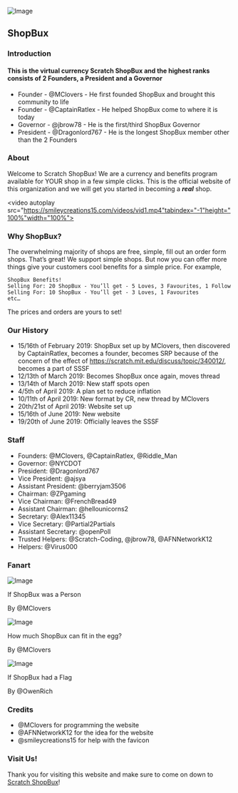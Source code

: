 ![Image](http://u.cubeupload.com/CaptainRatlex/4953B5A4807B49BF82BB.png)
## ShopBux

### Introduction

#### This is the virtual currency Scratch ShopBux and the highest ranks consists of 2 Founders, a President and a Governor

- Founder - @MClovers - He first founded ShopBux and brought this community to life
- Founder - @CaptainRatlex - He helped ShopBux come to where it is today
- Governor - @jbrow78 - He is the first/third ShopBux Governor
- President - @Dragonlord767 - He is the longest ShopBux member other than the 2 Founders

### About

Welcome to Scratch ShopBux! We are a currency and benefits program available for YOUR shop in a few simple clicks. This is the official website of this organization and we will get you started in becoming a _**real**_ shop.

<video autoplay src="https://smileycreations15.com/videos/vid1.mp4"tabindex="-1"height="100%"width="100%"></video>

### Why ShopBux?

The overwhelming majority of shops are free, simple, fill out an order form shops. That’s great! We support simple shops. But now you can offer more things give your customers cool benefits for a simple price. For example,

```
ShopBux Benefits!
Selling For: 20 ShopBux - You’ll get - 5 Loves, 3 Favourites, 1 Follow
Selling For: 10 ShopBux - You’ll get - 3 Loves, 1 Favourites
etc…
```

The prices and orders are yours to set!

### Our History

- 15/16th of February 2019: ShopBux set up by MClovers, then discovered by CaptainRatlex, becomes a founder, becomes SRP because of the concern of the effect of https://scratch.mit.edu/discuss/topic/340012/, becomes a part of SSSF
- 12/13th of March 2019: Becomes ShopBux once again, moves thread
- 13/14th of March 2019: New staff spots open
- 4/5th of April 2019: A plan set to reduce inflation
- 10/11th of April 2019: New format by CR, new thread by MClovers
- 20th/21st of April 2019: Website set up
- 15/16th of June 2019: New website
- 19/20th of June 2019: Officially leaves the SSSF

### Staff

- Founders: @MClovers, @CaptainRatlex, @Riddle_Man
- Governor: @NYCDOT
- President: @Dragonlord767
- Vice President: @ajsya
- Assistant President: @berryjam3506
- Chairman: @ZPgaming
- Vice Chairman: @FrenchBread49
- Assistant Chairman: @hellounicorns2
- Secretary: @Alex11345
- Vice Secretary: @Partial2Partials
- Assistant Secretary: @openPoll
- Trusted Helpers: @Scratch-Coding, @jbrow78, @AFNNetworkK12
- Helpers: @Virus000

### Fanart

![Image](http://u.cubeupload.com/MCloverz/shopbuxfanart.png)

If ShopBux was a Person

By @MClovers

![Image](http://u.cubeupload.com/MCloverz/shopbuxfanart2.png)

How much ShopBux can fit in the egg?

By @MClovers

![Image](https://imagizer.imageshack.com/img924/7984/Uqenfu.png)

If ShopBux had a Flag

By @OwenRich

### Credits

- @MClovers for programming the website
- @AFNNetworkK12 for the idea for the website
- @smileycreations15 for help with the favicon

### Visit Us!
Thank you for visiting this website and make sure to come on down to [Scratch ShopBux](https://scratch.mit.edu/discuss/topic/347154/)!
